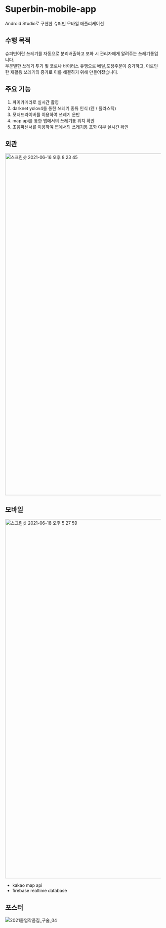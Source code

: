# Superbin-mobile-app
Android Studio로 구현한 슈퍼빈 모바일 애플리케이션
## 수행 목적
슈퍼빈이란 쓰레기를 자동으로 분리배출하고 포화 시 관리자에게 알려주는 쓰레기통입니다.  
무분별한 쓰레기 투기 및 코로나 바이러스 유행으로 베달,포장주문이 증가하고, 이로인한 재활용 쓰레기의 증가로 이를 해결하기 위해 만들어졌습니다.  
## 주요 기능
1. 파이카메라로 실시간 촬영
2. darknet yolov4를 통한 쓰레기 종류 인식 (캔 / 플라스틱)
3. 모터드라이버를 이용하여 쓰레기 운반
4. map api를 통한 앱에서의 쓰레기통 위치 확인
5. 초음파센서를 이용하여 앱에서의 쓰레기통 포화 여부 실시간 확인
## 외관
<img width="1104" alt="스크린샷 2021-06-16 오후 8 23 45" src="https://user-images.githubusercontent.com/40820405/122210669-d961e600-cee0-11eb-9239-17847e49f9e0.png">

## 모바일
<img width="1160" alt="스크린샷 2021-06-18 오후 5 27 59" src="https://user-images.githubusercontent.com/40820405/122531887-e86ca380-d05a-11eb-98ae-4dd7dc1e394f.png">

- kakao map api   
- firebase realtime database


## 포스터
![2021졸업작품집_구술_04](https://user-images.githubusercontent.com/40820405/121998352-b3581b00-cde6-11eb-8d90-308ee61a3394.jpg)
